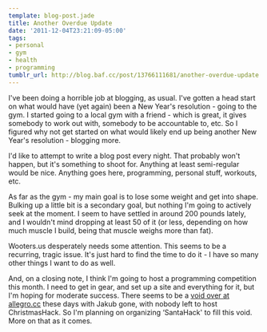 ```yaml
---
template: blog-post.jade
title: Another Overdue Update
date: '2011-12-04T23:21:09-05:00'
tags:
- personal
- gym
- health
- programming
tumblr_url: http://blog.baf.cc/post/13766111681/another-overdue-update
---
```

I've been doing a horrible job at blogging, as usual. I've gotten a head start on what would have (yet again) been a New Year's resolution - going to the gym. I started going to a local gym with a friend - which is great, it gives somebody to work out with, somebody to be accountable to, etc. So I figured why not get started on what would likely end up being another New Year's resolution - blogging more.

I'd like to attempt to write a blog post every night. That probably won't happen, but it's something to shoot for. Anything at least semi-regular would be nice. Anything goes here, programming, personal stuff, workouts, etc.

As far as the gym - my main goal is to lose some weight and get into shape. Bulking up a little bit is a secondary goal, but nothing I'm going to actively seek at the moment. I seem to have settled in around 200 pounds lately, and I wouldn't mind dropping at least 50 of it (or less, depending on how much muscle I build, being that muscle weighs more than fat).

Wooters.us desperately needs some attention. This seems to be a recurring, tragic issue. It's just hard to find the time to do it - I have so many other things I want to do as well.

And, on a closing note, I think I'm going to host a programming competition this month. I need to get in gear, and set up a site and everything for it, but I'm hoping for moderate success. There seems to be a [void over at allegro.cc](http://www.allegro.cc/forums/thread/608970) these days with Jakub gone, with nobody left to host ChristmasHack. So I'm planning on organizing ‘SantaHack' to fill this void. More on that as it comes.
